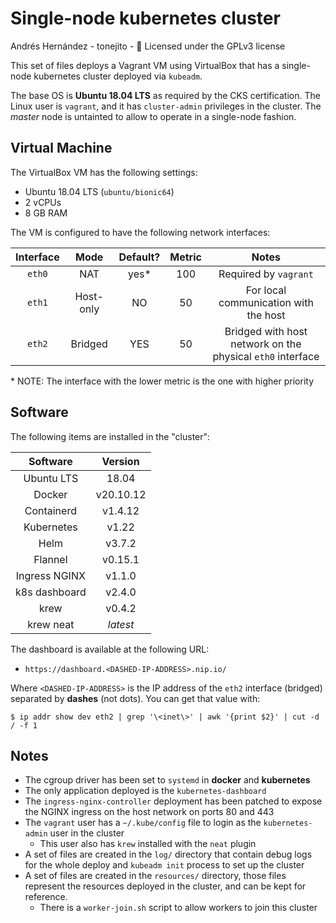 # Single-node kubernetes cluster

Andrés Hernández - tonejito - 🐰
Licensed under the GPLv3 license

This set of files deploys a Vagrant VM using VirtualBox that has a single-node kubernetes cluster deployed via `kubeadm`.

The base OS is **Ubuntu 18.04 LTS** as required by the CKS certification.
The Linux user is `vagrant`, and it has `cluster-admin` privileges in the cluster.
The _master_ node is untainted to allow to operate in a single-node fashion.

## Virtual Machine

The VirtualBox VM has the following settings:

- Ubuntu 18.04 LTS (`ubuntu/bionic64`)
- 2 vCPUs
- 8 GB RAM

The VM is configured to have the following network interfaces:

| Interface | Mode      | Default? | Metric | Notes |
|:---------:|:---------:|:--------:|:------:|:-----:|
| `eth0`    | NAT       | yes\*    | 100    | Required by `vagrant`
| `eth1`    | Host-only |  NO      |  50    | For local communication with the host
| `eth2`    | Bridged   | YES      |  50    | Bridged with host network on the physical `eth0` interface

\* NOTE: The interface with the lower metric is the one with higher priority

## Software

The following items are installed in the "cluster":

| Software	| Version |
|:-------------:|:-------:|
| Ubuntu LTS	| 18.04
| Docker	| v20.10.12
| Containerd	| v1.4.12
| Kubernetes	| v1.22
| Helm		| v3.7.2
| Flannel	| v0.15.1
| Ingress NGINX	| v1.1.0
| k8s dashboard	| v2.4.0
| krew		| v0.4.2
| krew neat	| _latest_

The dashboard is available at the following URL:

- `https://dashboard.<DASHED-IP-ADDRESS>.nip.io/`

Where `<DASHED-IP-ADDRESS>` is the IP address of the `eth2` interface (bridged) separated by **dashes** (not dots).
You can get that value with:

```
$ ip addr show dev eth2 | grep '\<inet\>' | awk '{print $2}' | cut -d / -f 1
```

## Notes

- The cgroup driver has been set to `systemd` in **docker** and **kubernetes**
- The only application deployed is the `kubernetes-dashboard`
- The `ingress-nginx-controller` deployment has been patched to expose the NGINX ingress on the host network on ports 80 and 443
- The `vagrant` user has a `~/.kube/config` file to login as the `kubernetes-admin` user in the cluster
    - This user also has `krew` installed with the `neat` plugin
- A set of files are created in the `log/` directory that contain debug logs for the whole deploy and `kubeadm init` process to set up the cluster
- A set of files are created in the `resources/` directory, those files represent the resources deployed in the cluster, and can be kept for reference.
    - There is a `worker-join.sh` script to allow workers to join this cluster
